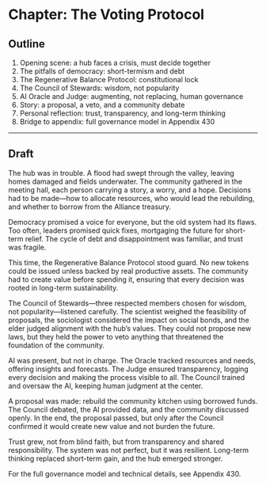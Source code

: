 # Chapter: The Voting Protocol

## Outline
1. Opening scene: a hub faces a crisis, must decide together
2. The pitfalls of democracy: short-termism and debt
3. The Regenerative Balance Protocol: constitutional lock
4. The Council of Stewards: wisdom, not popularity
5. AI Oracle and Judge: augmenting, not replacing, human governance
6. Story: a proposal, a veto, and a community debate
7. Personal reflection: trust, transparency, and long-term thinking
8. Bridge to appendix: full governance model in Appendix 430

---

## Draft

The hub was in trouble. A flood had swept through the valley, leaving homes damaged and fields underwater. The community gathered in the meeting hall, each person carrying a story, a worry, and a hope. Decisions had to be made—how to allocate resources, who would lead the rebuilding, and whether to borrow from the Alliance treasury.

Democracy promised a voice for everyone, but the old system had its flaws. Too often, leaders promised quick fixes, mortgaging the future for short-term relief. The cycle of debt and disappointment was familiar, and trust was fragile.

This time, the Regenerative Balance Protocol stood guard. No new tokens could be issued unless backed by real productive assets. The community had to create value before spending it, ensuring that every decision was rooted in long-term sustainability.

The Council of Stewards—three respected members chosen for wisdom, not popularity—listened carefully. The scientist weighed the feasibility of proposals, the sociologist considered the impact on social bonds, and the elder judged alignment with the hub’s values. They could not propose new laws, but they held the power to veto anything that threatened the foundation of the community.

AI was present, but not in charge. The Oracle tracked resources and needs, offering insights and forecasts. The Judge ensured transparency, logging every decision and making the process visible to all. The Council trained and oversaw the AI, keeping human judgment at the center.

A proposal was made: rebuild the community kitchen using borrowed funds. The Council debated, the AI provided data, and the community discussed openly. In the end, the proposal passed, but only after the Council confirmed it would create new value and not burden the future.

Trust grew, not from blind faith, but from transparency and shared responsibility. The system was not perfect, but it was resilient. Long-term thinking replaced short-term gain, and the hub emerged stronger.

For the full governance model and technical details, see Appendix 430.

